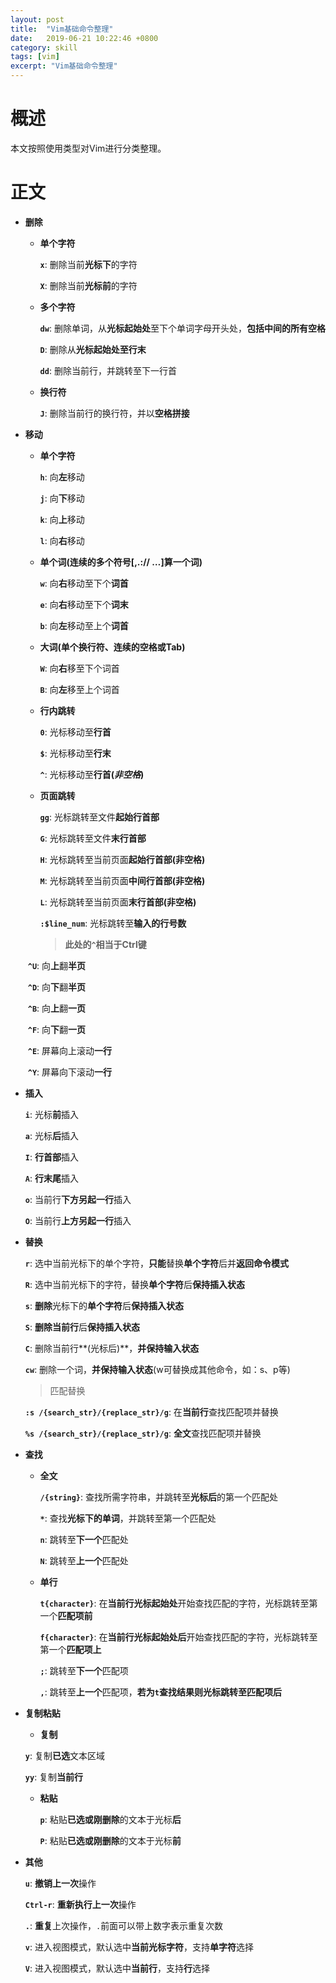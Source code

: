 ```yaml
---
layout: post
title:  "Vim基础命令整理"
date:   2019-06-21 10:22:46 +0800
category: skill
tags: [vim]
excerpt: "Vim基础命令整理"
---
```


# 概述

本文按照使用类型对Vim进行分类整理。

# 正文

- __删除__

  - __单个字符__

    **`x`**: 删除当前**光标下**的字符

    **`X`**: 删除当前**光标前**的字符

  - **多个字符**

    **`dw`**: 删除单词，从**光标起始处**至下个单词字母开头处，**包括中间的所有空格**

    **`D`**: 删除从**光标起始处至行末**

    **`dd`**: 删除当前行，并跳转至下一行首

  - **换行符**

    **`J`**: 删除当前行的换行符，并以**空格拼接**

- **移动**

  - **单个字符**

    **`h`**: 向**左**移动

    **`j`**: 向**下**移动

    **`k`**: 向**上**移动

    **`l`**: 向**右**移动

  - **单个词(连续的多个符号[,.:// …]算一个词)**

    **`w`**: 向**右**移动至下个**词首**

    **`e`**: 向**右**移动至下个**词末**

    **`b`**: 向**左**移动至上个**词首**

  - **大词(单个换行符、连续的空格或Tab)**

    **`W`**: 向**右**移至下个词首

    **`B`**: 向**左**移至上个词首

  - **行内跳转**

    **`0`**: 光标移动至**行首**

    **`$`**: 光标移动至**行末**

    **`^`**: 光标移动至**行首(_非空格_)**

  - **页面跳转**

    **`gg`**: 光标跳转至文件**起始行首部**

    **`G`**: 光标跳转至文件**末行首部**

    **`H`**: 光标跳转至当前页面**起始行首部(非空格)**

    **`M`**: 光标跳转至当前页面**中间行首部(非空格)**

    **`L`**: 光标跳转至当前页面**末行首部(非空格)**

    **`:$line_num`**: 光标跳转至**输入的行号数**

    > **此处的`^`相当于Ctrl键**

  ​		**`^U`**: 向**上**翻**半页**

  ​		**`^D`**: 向**下**翻**半页**

  ​		**`^B`**: 向**上**翻**一页**

  ​		**`^F`**: 向**下**翻**一页**

  ​		**`^E`**: 屏幕向上滚动**一行**

  ​		**`^Y`**: 屏幕向下滚动**一行**

- **插入**

  **`i`**: 光标**前**插入

  **`a`**: 光标**后**插入

  **`I`**: **行首部**插入

  **`A`**: **行末尾**插入

  **`o`**: 当前行**下方另起一行**插入

  **`O`**: 当前行**上方另起一行**插入

- **替换**

  **`r`**: 选中当前光标下的单个字符，**只能**替换**单个字符**后并**返回命令模式**

  **`R`**: 选中当前光标下的字符，替换**单个字符**后**保持插入状态**

  **`s`**: **删除**光标下的**单个字符**后**保持插入状态**

  **`S`**: **删除当前行**后**保持插入状态**

  **`C`**: 删除当前行**(光标后)**，**并保持输入状态**

  **`cw`**: 删除一个词，**并保持输入状态**(w可替换成其他命令，如：s、p等)

  > 匹配替换

  **`:s /{search_str}/{replace_str}/g`**: 在**当前行**查找匹配项并替换

  **`%s /{search_str}/{replace_str}/g`**: **全文**查找匹配项并替换

- **查找**

  - **全文**

    **`/{string}`**: 查找所需字符串，并跳转至**光标后**的第一个匹配处

    **`*`**: 查找**光标下的单词**，并跳转至第一个匹配处

    **`n`**: 跳转至**下一个**匹配处

    **`N`**: 跳转至**上一个**匹配处

  - **单行**

    **`t{character}`**: 在**当前行光标起始处**开始查找匹配的字符，光标跳转至第一个**匹配项前**

    **`f{character}`**: 在**当前行光标起始处后**开始查找匹配的字符，光标跳转至第一个**匹配项上**

    **`;`**: 跳转至**下一个**匹配项

    **`,`**: 跳转至**上一个**匹配项，**若为`t`查找结果则光标跳转至匹配项后**

- **复制粘贴**

  -  **复制**

    **`y`**: 复制**已选**文本区域

    **`yy`**: 复制**当前行**

  - **粘贴**

    **`p`**: 粘贴**已选或刚删除**的文本于光标**后**

    **`P`**: 粘贴**已选或刚删除**的文本于光标**前**

- **其他**

  **`u`**: **撤销上一次**操作

  **`Ctrl-r`**: **重新执行上一次**操作

  **`.`**: **重复**上次操作，`.`前面可以带上数字表示重复次数

  **`v`**: 进入视图模式，默认选中**当前光标字符**，支持**单字符**选择

  **`V`**: 进入视图模式，默认选中**当前行**，支持**行**选择
